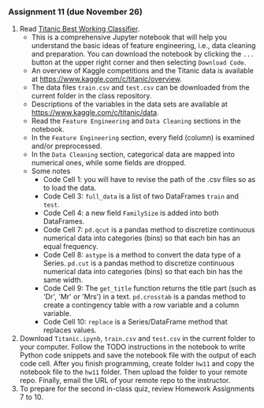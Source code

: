 ### Assignment 11 (due November 26)
1. Read [Titanic Best Working Classifier](https://www.kaggle.com/sinakhorami/titanic-best-working-classifier/comments).
	- This is a comprehensive Jupyter notebook that will help you understand the basic ideas of feature engineering, i.e., data cleaning and preparation. You can download the notebook by clicking the `...`  button at the upper right corner and then selecting `Download Code`. 
	- An overview of Kaggle competitions and the Titanic data is available at https://www.kaggle.com/c/titanic/overview.
	- The data files `train.csv` and `test.csv` can be downloaded from the current folder in the class repository. 
	- Descriptions of the variables in the data sets are available at https://www.kaggle.com/c/titanic/data.
	- Read the `Feature Engineering` and `Data Cleaning` sections in the notebook. 
	- In the `Feature Engineering` section, every field (column) is examined and/or preprocessed. 
	- In the `Data Cleaning` section, categorical data are mapped into numerical ones, while some fields are dropped. 
	- Some notes
		- Code Cell 1: you will have to revise the path of the .csv files so as to load the data. 
		- Code Cell 3: `full_data` is a list of two DataFrames `train` and `test`. 
		- Code Cell 4: a new field `FamilySize` is added into both DataFrames.
		- Code Cell 7: `pd.qcut` is a pandas method to discretize continuous numerical data into categories (bins) so that each bin has an equal frequency.
		- Code Cell 8: `astype` is a method to convert the data type of a Series. `pd.cut` is a pandas method to discretize continuous numerical data into categories (bins) so that each bin has the same width.
		- Code Cell 9: The `get_title` function returns the title part (such as 'Dr', 'Mr' or 'Mrs') in a text. `pd.crosstab` is a pandas method to create a contingency table with a row variable and a column variable. 
		- Code Cell 10: `replace` is a Series/DataFrame method that replaces values.
2. Download `Titanic.ipynb`, `train.csv` and `test.csv` in the current folder to your computer. Follow the TODO instructions in the notebook to write Python code snippets and save the notebook file with the output of each code cell. After you finish programming, create folder `hw11` and copy the notebook file to the `hw11` folder. Then upload the folder to your remote repo. Finally, email the URL of your remote repo to the instructor.
3. To prepare for the second in-class quiz, review Homework Assignments 7 to 10. 
